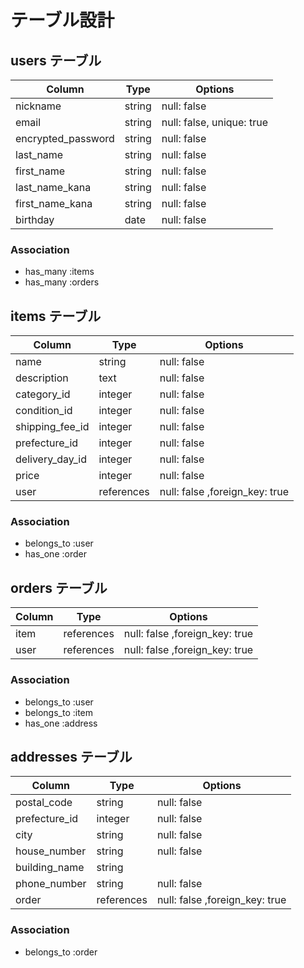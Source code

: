 # テーブル設計

## users テーブル

| Column             | Type   | Options     |
| ------------------ | ------ | ----------- |
| nickname           | string | null: false |
| email              | string | null: false, unique: true |
| encrypted_password | string | null: false |
| last_name          | string | null: false |
| first_name         | string | null: false |
| last_name_kana     | string | null: false |
| first_name_kana    | string | null: false |
| birthday           | date   | null: false |


### Association

- has_many :items
- has_many :orders


## items テーブル

| Column             | Type       | Options     |
| ------------------ | ---------- | ----------- |
| name               | string     | null: false |
| description        | text       | null: false |
| category_id        | integer    | null: false |
| condition_id       | integer    | null: false |
| shipping_fee_id    | integer    | null: false |
| prefecture_id      | integer    | null: false |
| delivery_day_id    | integer    | null: false |
| price              | integer    | null: false |
| user               | references | null: false ,foreign_key: true |


### Association

- belongs_to :user
- has_one :order


## orders テーブル

| Column             | Type       | Options     |
| ------------------ | ---------- | ----------- |
| item               | references | null: false ,foreign_key: true|
| user               | references | null: false ,foreign_key: true|

### Association

- belongs_to :user
- belongs_to :item
- has_one :address


## addresses テーブル

| Column             | Type       | Options     |
| ------------------ | ---------- | ----------- |
| postal_code        | string     | null: false |
| prefecture_id      | integer    | null: false |
| city               | string     | null: false |
| house_number       | string     | null: false |
| building_name      | string     |             |
| phone_number       | string     | null: false |
| order              | references | null: false ,foreign_key: true|


### Association

- belongs_to :order